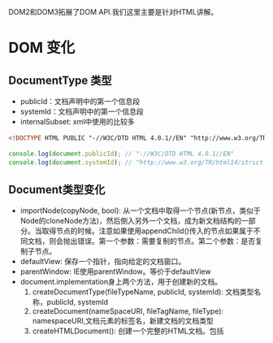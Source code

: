 DOM2和DOM3拓展了DOM API.我们这里主要是针对HTML讲解。
# DOM 变化
## DocumentType 类型
- publicId：文档声明中的第一个信息段
- systemId：文档声明中的第一个信息段
- internalSubset: xml中使用的比较多
```html
<!DOCTYPE HTML PUBLIC "-//W3C/DTD HTML 4.0.1//EN" "http://www.w3.org/TR/html14/strict.dtd"> 
```
```javascript
console.log(document.publicId); // "-//W3C/DTD HTML 4.0.1//EN"
console.log(document.systemId); // "http://www.w3.org/TR/html14/strict.dtd"
```

## Document类型变化
- importNode(copyNode, bool): 从一个文档中取得一个节点(新节点，类似于Node的cloneNode方法)，然后倒入另外一个文档，成为新文档结构的一部分。当取得节点的时候。注意如果使用appendChild()传入的节点如果属于不同文档，则会抛出错误。第一个参数：需要复制的节点。第二个参数：是否复制子节点。
- defaultView: 保存一个指针，指向给定的文档窗口。 
- parentWindow: IE使用parentWindow。等价于defaultView
- document.implementation身上两个方法，用于创建新的文档。
    1. createDocumentType(fileTypeName, publicId, systemId): 文档类型名称，publicId, systemId
    1. createDocument(nameSpaceURI, fileTagName, fileType): namespaceURI,文档元素的标签名，新建文档的文档类型
    1. createHTMLDocument(): 创建一个完整的HTML文档。包括 <html> <head> <title> <body>。
```javascript

// 方法在XML中用的比较多
var newNode = document.importNode(oldNode, true);
document.body.appendChild(newNode);

var parentWIndow = document.defaultView || document.parentWindow;

// 创建一个HTML 4.0.1 Strict文档
var docType = document.implementation.createDocumentType('html', "-//W3C/DTD HTML 4.0.1//EN", "http://www.w3.org/TR/html14/strict.dtd");
var doc = document.implementation.createDocument("http://www.w3.org/1999/xhtml", "html", docType);

// 返回一个完整的HTML 文档，并且将title设置为title name
var doc2 = document.implementation.createHTMLDocument('title name');
console.log(doc2.title); // title name
console.log(typeof doc2.body); // object
```

## Node节点变化
- isSupport(feature, version):  检测是否支持feature特性的version版本
- isSameNode(node): 相同返回true,是同一个节点
- isEqualNode(node): 相等返回true,类型相等，属性相等。
- setUserData(operType, key, value, srcNode, destNode):  不是很懂
    1. operType: 1复制，2导入， 3删除，4重命名
    1. key: 数据键
    1. value: 数据值
    1. srcNode 源节点
    1. destNode: 目标节点
- contentDocument: 属性包含一个指针，指向框架内容的文档对象（HTMLFrameElemnt, HTMLIFrameElement:表示框架和内嵌框架）。以前只能通过frames集合进行获取。
```javascript
// 等价这个方法 ： document.implementation.hasFeature("Core","3.0");
if (document.body.isSupport('HTML', '2.0')) {

}

// isSameNode 和isEqualNode
var div1 = document.createElement('div');
div1.setAttribute('class', 'box');

var div2 = document.createElement('div');
div2.setAttribute('class', "box");
console.log(div1.isSameNode(div1)); // true
console.log(div1.isEqualNode(div2)); // true
console.log(div1.isSameNode(div2)); // false

var div = document.creatElement('div');
div.setUserData('name', "Nicholas", function(operation, key, value, src, dest) {
    if (operation == 1) {
        dest,setUserData(key, value, function(){};)
    }
});
var newDiv = div.cloneNode(true);
console.log(newDiv.getUserData('name'));

// 框架变化
var iframe = document.getElementById('myIframe');
var iframeDoc = iframe.contentDocument; // IE8以前无效
```

# 样式
![](../assets/dom15.png)<br>
```javascript
// 判断支持css的能力
document.implementation.hasFeature('css', '2.0');
document.implementation.hasFeature('css2', '2.0'); 
```
## js访问元素样式
css 中使用下划线分割,在js中使用驼峰大小写形式访问。但是特殊字符float浮动，由于是关键字，因此使用cssFloat进行访问,IE使用styleFlocat.
```javascript
var el = document.getElementById('myId');
// background-color
el.style.backgroundColor = '#fff';

// color
el.style.color = 'red';

// font-family
el.style.fontFamily = ''Arial;

// 对于float访问
 var value = el.cssFlocat || el.styleFlocat;
```
## Element 的 style
- cssText: 访问style特性中的css代码，修改情况会替换所有的style的内容。
- length: css属性的数量
- parentRule: 表示CSS信息的CSSRule对象
- getPropertyCSSValue(propertyName): 返回包含给定属性值得CSSValue对象
- getPropertyPriority(propertyName): 如果给定的属性使用了!important设置，则返回'important'，否则返回空字符串.
    1. CSStEXT: 返回值等于getPropertyValue()
    1. cssValueType: 0 继承的值，1基本的值， 2致列表， 3自定义的值
- getPropertyValue(propertyName): 返回给定属性的字符串值
- item(index): 返回给定位置的css属性的名称
- removeProperty(propertyName): 从样式中删除给定的属性
- setProperty(propertyName, value, priority): 将给定属性设置为相应的值，并加上优先权标志('important'或空字符串)。
```javascript
var el = document.createElement('myId');
el.style.cssText = 'width: 200px; height: 300px; color: red';
for(i = 0; i < el.style.length; i++) {
    console.log(el.style.item(i)) // 打印出width, height color
}
// console.log(el.style.getPropertyCSSValue('color')); // Chrome没有这个方法
```
## 计算样式
- document.defaultView.getComputedStyle(): 会计算出当前节点的样式(包括继承过来的最终样式)
- currentStyle: IE使用这个属性等价于getComputedStyle()
```javascript
var el = document.getElementById('myId');
var computedStyle = document.defaultView.getComputedStyle(el); 
console.log(computedStyle.width, computedStyle.height);

var currentStyle = el.currentStyle;
console.log(currentStyle.width, currentStyle.height);
```

## 操作样式表
CSSStyleSheet类型表示样式表，包括通过`link`元素包含的样式表和在`style`中定义的样式表。分别使用HTMLLinkElement, HTMLStyleElement类型表示。测试是否支持DOM2级样式表
```javascript
document.implemetation.hasFeature('StyleSheets', '2.0');
```
CSSStyleSheet继承于StyleSheet继承的属性如下
- disabled: 样式表是否被禁用，true被禁用。值可修改
- href: 如果样式表是link方式引入，则是样式表的URL.否则null
- media: 当前样式表支持的所有媒体类型的集合。与所有DOM集合类型一样，这个集合也有length和item()方法。可根据方括号获取集合中的值。如果集合为空，表示样式表适用于多有媒体。
- ownerNode: 指向拥有当前样式表的节点的指针。样式表可能是HTML中`link`或`style`(xml是`style`)引入的。如果是使用@import引入，则为null。
- parentStyleSheet：在当前样式表中使用@import引入的情况下，这个属性是一个指向导入它的样式表的指针。
- title：ownerNode的title属性的值。
- type: 表示样式表类型的字符串。样式表而言是`type/css`。
除了disabled属性之外，其他都是只读。除了以上基础的属性，CSSStyleSheet还支持下列属性和方法：
- cssRules: 样式表中包含的样式规则集合。IE使用rules。
- ownerRule: 如果使用`@import`导入，这个属性就是一个指针。指向表示导入的规则。否则为null.IE不支持。
- deleteRule(index): 删除cssRules集合指定的规则。IE使用removeRule(index)。
- insertRule(rule, index): 向cssRules集合中指定位置的规则。IE不支持。IE使用addRule()。
```javascript
// 引用于文档的所有样式表。length获取长度个数。item()或[]方式访问每一个样式表
var sheets = document.styleSheets; 
for(i = 0; i < sheets.length; i ++) {
    var sheet = sheet.item(i);
    console.log(sheet.disabled);
    console.log(sheet.href);
    console.log(sheet.ownerNode);
    console.log(sheet.parentStyleSheet);
    console.log(sheet.title);
    console.log(sheet.tyle);
}
```
![](../assets/dom13.png)<br>
可以直接在`link`上获取CSSStyleSheet。DOM规定属性名是`sheet`，IE使用`styleSheet`.
```javascript
var link = document.getElementsByTagName('link').item(0);
var sheet = link.sheet || link.styleSheet;
```

### CSS规则
CSSRule对象表示样式表中的每一条规则。CSSStyleRule继承于CSSRule.并且还有以下属性。常用属性是cssText,selectorText和style。 cssText和style.cssText属性类似，但并不相同。前者包含选择符文本和围绕信息的花括号（只读）。后者只包含样式信息（可写）。
- cssText: 返回整条规则对应的文本。IE不支持
- parentRule: 当前规则如果是套入的规则，该属性引用的就是导入规则。
- parentStyleSheet: 当前规则所属的样式表
- selectortText: 返回当前规则的选择符文本。
- style: 一个CSSStleDeclaration对象，可以通过它设置和取得规则中特定的样式值。
- type: 表示规则类型的常量值。对于样式规则，这个值为1.IE不支持
```javascript
var sheet = document.styleSheets[0];
var rules = sheet.cssRules || sheet.rules;
var rule = rules[0]; // 取得第一条规则
console.log(rule.selectorText);
console.log(rule.style.cssText);
console.log(rule.cssText);
rule.style.width = '100px';  // 直接在style上进行获取属性
```
selectorText + style.cssText = cssText
![](../assets/dom14.png)<br>
### 规则的创建与删除
使用insertRule(rule, index),IE使用addRule(sheet, selectorText, cssText, position)。
```javascript
var sheet = document.styleSheets[0];
function insertRule(sheet, selectorText, cssText, position) {
    if (sheet.insertRule) {
        sheet.insertRule(selectorText+ '{' + cssText + '}', position);
    } else if (sheet.addRule) {
        sheet.addRule(selectorText, cssText, position);
    }
}
```
删除使用deleteRule(index),IE使用removeRule(index):
```javascript
function deleteRule(sheet, index) {
    if (sheet.deleteRule) {
        sheet.deleteRule(index);
    } else if (sheet.removeRule) {
        sheet.removeRule(index);
    }
}
```
这种做法在Web开发中不是常见的使用方法，删除可能会影响到CSS的层叠效果，因此慎重使用。

# 元素大小
## 客户区大小
- clientHeight: 可见区域高度（内容+padding），不包含滚动条区域
- clientWidth： 可见区域宽度（内容+padding），不包含滚动条区域
![](../assets/dom16.png)<br>
```javascript
// 获取浏览器视觉窗口大小
var el = document.documentElment; // document.body(IE 7 之前的版本使用)
console.log(el.clientHeight);
console.log(el.clientWidth);
```

## 偏移量
偏移量包括元素在屏幕上占用的所有可见空间。元素的可见大小由其高度，宽度决定，包括内边距，滚动条，边框大小（不包含外边距）。通过下面四个属性可以获取元素的偏移量。
- offsetHeight: 元素垂直方向上占用的空间大小：高度 + 水平滚动条高度 + 上边框高度 + 下边框高度。
- offsetWidth: 元素在水平方向上占用的空间大小： 宽度 + 垂直滚动条宽度 + 左边框宽度 + 有边框宽度。
- offsetleft: 元素左外边框 到 该元素offsetParent左内边框之间的像素距离
- offsetTop: 元素上外边框 到 该元素offsetParent的上内边框之间的像素距离
offsetParent: 离当前元素最近的定位元素。没有则是body.
实验结果：
body内包含一个div,body作为div的offsetParent(margin=8默认有)。div之设置高宽boder,没有margin,此时div的offsetLeft值为8.如果给body添加boder,div的offsetLeft会等于8+body的boder宽度。这个就和上面讲的规则不一样了。这个问题还待研究。
![](../assets/dom17.png)<br>
```javascript
// 获取元素到文档顶部位置的偏移量
var getOffset = {
    left : function (obj) {
        return obj.offsetLeft + (obj.offsetParent ? this.left(obj.offsetParent):0);
    },
    top : function (obj) {
        return obj.offsetTop + (obj.offsetParent ? this.left(obj.offsetParent) : 0);
    }
};
```
## 滚动大小
滚动大小包含滚动内容的元素的大小。有些元素如html元素即使没有执行任何代码也能添加滚动条，但是有些元素则需要css的overflow设置才能滚动。下面是4个与滚动大小相关的属性：
- scrollHeight: 在没有滚动条的情况下，内容元素的总高度.
- scrollWidth: 在没有滚动条的情况下，内容元素的总宽度.
- scrollLeft: 被隐藏在内容区域左侧的像素数。可以设置这个属性改变元素的滚动位置.
- scrollTop: 被隐藏在内容区域上方的像素数。通过设置这个属性可以改变元素的滚动。
scrollWidth 和ScorllHeight用于确认内容的实际大小。当在确认文档的总高度的时候，必须取scrollWidth, clientWidth其中的最大值，scrollHeight,ClientHeight中的最大值。才能保证在跨浏览器的环境下得到精确的结果。
```javascript
// 兼容模式下处理 IE使用document.body.其他使用document.documentElement
var el;
if (document.compatMode == 'BackCompat') {
    el = document.body;
} else {
    el = document.documentElement;
}
var docHeight = Math.max(el.scrollHeight, el.clientHeight);
var docWidth = Math.max(el.scrollWidth, el.clientWidth);
```
# 文档遍历
DOM2级遍历和返回模块定义了两个辅助完成顺序遍历的DOM结构的类型，NodeIterator和TreeWalker.这两个类能够基于给定的起点对DOM结构进行深度优先的遍历操作(depth-first)。
```javascript
// 检查DOM2遍历能力支持情况
var supportsTraversals = document.implementation.hasFeature('Traversal', '2.0');
var supportsNodeIterator = (typeof document.creatNodeIterator == 'function');
var supportsTreeWalker = (typeof document.createTreeWalker == 'function');
```
## NodeIterator 
- createNodeIterator(root, whatToShow, filter, entityReferenceExpansion):
    1. root: 搜索起点的树节点
    1. whatToShow: 想要访问哪些节点的数字代码(下面列举)
    1. filter: 是NodeFilter对象，或者一个表示应该接受还是拒绝某种特定节点的函数
    1. entityReferenceExpansion： boolean值，表示是否扩展引用实体，html中不需要，应该设置为false
whatToShow是一位掩码，如下都是：
- NodeFilter.SHOW_ALL：所有类型节点；
- NodeFilter.SHOW_ELEMENT：元素；
- NodeFilter.SHOW_ATTRIBUTE：特性；
- NodeFilter.SHOW_TEXT：文本；
- NodeFilter.SHOW_COMMENT;
- NodeFilter.SHOW_DOCUMENT;
- NodeFilter.SHOW_DOCUMENT_TYPE;

另外还有对HTML页面没用的几个：
- NodeFilter.SHOW_CDATA_SECTION;
- NodeFilter.SHOW_ENTITY_REFERENCE：实体引用节点；
- NodeFilter.SHOW_ENTITY：实体节点；
- NodeFilter.SHOW_PROCESSING_INSTRUCTION：处理指令节点；
- NodeFilter.SHOW_DOCUMENT_FRAGMENT: 显示文档片段节点
- NodeFilter.SHOW_NOTATION：符号节点
可以用按位或操作符来组合多个选项如：
```javascript
var whatToShow = NodeFilter.SHOW_ELEMENT | NodeFilter.SHOW_TEXT;
```
可以使用createNodeIterator()方法的filter参数来指定自定义的NodeFilter对象，每个NodeFilter对象只有一个方法，应该访问的节点返回NodeFilter.FILTER_ACCEPT;不应该访问的节点返回NodeFilter.FILTER_SKIP;
对于遍历结果需要进行值得查询使用相关函数：前者用于向前前进一步；后者用于向后后退一步。
- nextNode(): 当遍历到DOM子树的最后一个节点时，nextNode()返回null
- previousNode(): 当遍历到DOM子树的最后一个节点，且previousNode()返回根节点以后，再次调用它就会返回null。
```javascript
var filter = function (node) {
    return (node.nodeName.toLowerCase() == 'p' || node.nodeName.toLowerCase() == 'span') ? NodeFilter.FILTER_ACCEPT : NodeFilter.FILTER_SKIP;
}

// 搜索ducment中的所有p元素
var iterator = document.createNodeIterator(document.body, NodeFilter.SHOW_ALL, filter, false);
var next = iterator.nextNode();
while (next != null) {
    console.log(next.nodeName);
    next = iterator.nextNode();
}
```

## TreeWalker
DOM结构的操作上相关方法，参数与NodeIterator一致：
- createTreeWalker(root, whatToShow, filter, entityReferenceExpansion)
但是提供更多的DOM结构操作方法：
- parentNode(): 遍历当前节点的父节点
- firstChild()：第一个子节点
- lasgChild(): 最后一个子节点
- nextSibling(): 相邻下一个兄弟节点
- previousSibling(): 相邻上一个兄弟节点
```html
<div id="div1">
    <p><b>Hello</b> world!</p>
    <ul>
        <li>List item 1</li>
        <li>List item 2</li>
        <li>List item 3</li>
    </ul>
</div>
```
```javascript
var div = document.getElementById('div1');
var walker = document.createTreeWalker(div, NodeFilter.SHOW_ELEMENT, null, false);
var node = walker.currentNode; // 返回当前节点
walker.firstChild(); // 到p节点
walker.nextSibling(); // 转到ul节点
node = walker.firstChild(); // 到li节点
while(node != null) {
    console.log(node.firstChild.nodeValue);
    node = walker.nextNode();
}
```